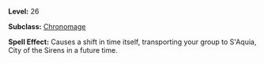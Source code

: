 <!-- TITLE: Spell: Time Shift: S'Aquia -->
<!-- SUBTITLE:  -->

**Level:** 26

**Subclass:** [Chronomage](chronomage)

**Spell Effect:** Causes a shift in time itself, transporting your group to S'Aquia, City of the Sirens in a future time.